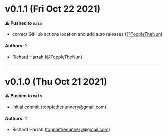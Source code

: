 # v0.1.1 (Fri Oct 22 2021)

#### ⚠️ Pushed to `main`

- correct GitHub actions location and add auto releases ([@ToppleTheNun](https://github.com/ToppleTheNun))

#### Authors: 1

- Richard Harrah ([@ToppleTheNun](https://github.com/ToppleTheNun))

---

# v0.1.0 (Thu Oct 21 2021)

#### ⚠️ Pushed to `main`

- initial commit (topplethenunnery@gmail.com)

#### Authors: 1

- Richard Harrah (topplethenunnery@gmail.com)
